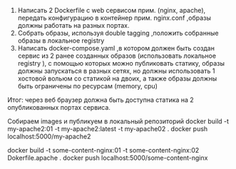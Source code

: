 1.	Написать 2 Dockerfile с web сервисом прим. (nginx, apache), передать конфигурацию в контейнер прим. nginx.conf ,образы должны работать на разных портах.
2.	Собрать образы, используя double tagging ,положить собранные образы в локальное registry
3.	Написать docker-compose.yaml ,в котором должен быть создан сервис из 2 ранее созданных образов (использовать локальное registry ), с помощью которых можно публиковать статику, образы должны запускаться в разных сетях, но должны использовать 1 хостовой вольюм со статикой на двоих, а также образы должны быть ограничены по ресурсам (memory, cpu)

Итог: через веб браузер должна быть доступна статика на 2 опубликованных портах сервиса.

Собираем images  и публикуем в локальный репозиторий
docker build -t my-apache2:01 -t my-apache2:latest -t my-apache02 .
docker push  localhost:5000/my-apache2

docker build -t some-content-nginx:01 -t some-content-nginx:02 Dokerfile.apache .
docker push  localhost:5000/some-content-nginx